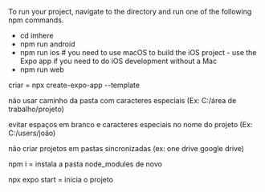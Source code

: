 To run your project, navigate to the directory and run one of the following npm commands.

- cd imhere
- npm run android
- npm run ios # you need to use macOS to build the iOS project - use the Expo app if you need to do iOS development without a Mac
- npm run web

criar = npx create-expo-app --template

não usar caminho da pasta com caracteres especiais (Ex: C:/área de trabalho/projeto)

evitar espaços em branco e caracteres especiais no nome do projeto (Ex: C:/users/joão)

não criar projetos em pastas sincronizadas (ex: one drive google drive)

npm i = instala a pasta node_modules de novo

npx expo start = inicia o projeto
